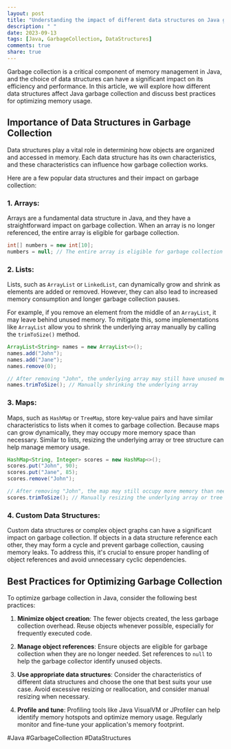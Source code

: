 ```yaml
---
layout: post
title: "Understanding the impact of different data structures on Java garbage collection"
description: " "
date: 2023-09-13
tags: [Java, GarbageCollection, DataStructures]
comments: true
share: true
---
```


Garbage collection is a critical component of memory management in Java, and the choice of data structures can have a significant impact on its efficiency and performance. In this article, we will explore how different data structures affect Java garbage collection and discuss best practices for optimizing memory usage.

## Importance of Data Structures in Garbage Collection

Data structures play a vital role in determining how objects are organized and accessed in memory. Each data structure has its own characteristics, and these characteristics can influence how garbage collection works.

Here are a few popular data structures and their impact on garbage collection:

### 1. Arrays:

Arrays are a fundamental data structure in Java, and they have a straightforward impact on garbage collection. When an array is no longer referenced, the entire array is eligible for garbage collection.

```java
int[] numbers = new int[10];
numbers = null; // The entire array is eligible for garbage collection
```

### 2. Lists:

Lists, such as `ArrayList` or `LinkedList`, can dynamically grow and shrink as elements are added or removed. However, they can also lead to increased memory consumption and longer garbage collection pauses.

For example, if you remove an element from the middle of an `ArrayList`, it may leave behind unused memory. To mitigate this, some implementations like `ArrayList` allow you to shrink the underlying array manually by calling the `trimToSize()` method.

```java
ArrayList<String> names = new ArrayList<>();
names.add("John");
names.add("Jane");
names.remove(0);

// After removing "John", the underlying array may still have unused memory
names.trimToSize(); // Manually shrinking the underlying array
```

### 3. Maps:

Maps, such as `HashMap` or `TreeMap`, store key-value pairs and have similar characteristics to lists when it comes to garbage collection. Because maps can grow dynamically, they may occupy more memory space than necessary. Similar to lists, resizing the underlying array or tree structure can help manage memory usage.

```java
HashMap<String, Integer> scores = new HashMap<>();
scores.put("John", 90);
scores.put("Jane", 85);
scores.remove("John");

// After removing "John", the map may still occupy more memory than needed
scores.trimToSize(); // Manually resizing the underlying array or tree structure
```

### 4. Custom Data Structures:

Custom data structures or complex object graphs can have a significant impact on garbage collection. If objects in a data structure reference each other, they may form a cycle and prevent garbage collection, causing memory leaks. To address this, it's crucial to ensure proper handling of object references and avoid unnecessary cyclic dependencies.

## Best Practices for Optimizing Garbage Collection

To optimize garbage collection in Java, consider the following best practices:

1. **Minimize object creation**: The fewer objects created, the less garbage collection overhead. Reuse objects whenever possible, especially for frequently executed code.

2. **Manage object references**: Ensure objects are eligible for garbage collection when they are no longer needed. Set references to `null` to help the garbage collector identify unused objects.

3. **Use appropriate data structures**: Consider the characteristics of different data structures and choose the one that best suits your use case. Avoid excessive resizing or reallocation, and consider manual resizing when necessary.

4. **Profile and tune**: Profiling tools like Java VisualVM or JProfiler can help identify memory hotspots and optimize memory usage. Regularly monitor and fine-tune your application's memory footprint.

#Java #GarbageCollection #DataStructures